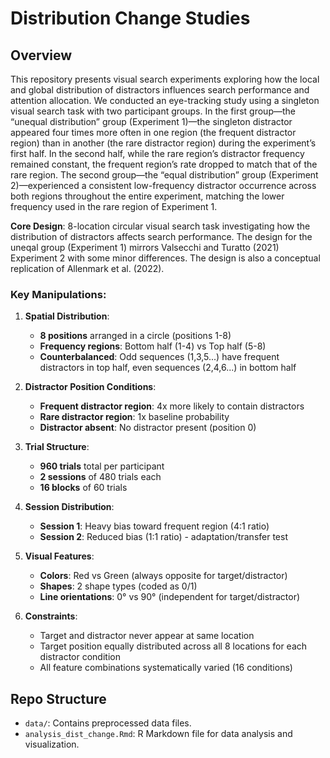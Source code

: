 # Distribution Change Studies

## Overview

This repository presents visual search experiments exploring how the local and global distribution of distractors influences search performance and attention allocation. We conducted an eye-tracking study using a singleton visual search task with two participant groups. In the first group—the “unequal distribution” group (Experiment 1)—the singleton distractor appeared four times more often in one region (the frequent distractor region) than in another (the rare distractor region) during the experiment’s first half. In the second half, while the rare region’s distractor frequency remained constant, the frequent region’s rate dropped to match that of the rare region. The second group—the “equal distribution” group (Experiment 2)—experienced a consistent low-frequency distractor occurrence across both regions throughout the entire experiment, matching the lower frequency used in the rare region of Experiment 1.

**Core Design**: 8-location circular visual search task investigating how the distribution of distractors affects search performance. The design for the uneqal group (Experiment 1) mirrors Valsecchi and Turatto (2021) Experiment 2 with some minor differences. The design is also a conceptual replication of Allenmark et al. (2022). 

### Key Manipulations:

1. **Spatial Distribution**:
   - **8 positions** arranged in a circle (positions 1-8)
   - **Frequency regions**: Bottom half (1-4) vs Top half (5-8)
   - **Counterbalanced**: Odd sequences (1,3,5...) have frequent distractors in top half, even sequences (2,4,6...) in bottom half

2. **Distractor Position Conditions**:
   - **Frequent distractor region**: 4x more likely to contain distractors
   - **Rare distractor region**: 1x baseline probability
   - **Distractor absent**: No distractor present (position 0)

3. **Trial Structure**:
   - **960 trials** total per participant
   - **2 sessions** of 480 trials each
   - **16 blocks** of 60 trials

4. **Session Distribution**:
   - **Session 1**: Heavy bias toward frequent region (4:1 ratio)
   - **Session 2**: Reduced bias (1:1 ratio) - adaptation/transfer test

5. **Visual Features**:
   - **Colors**: Red vs Green (always opposite for target/distractor)
   - **Shapes**: 2 shape types (coded as 0/1)
   - **Line orientations**: 0° vs 90° (independent for target/distractor)

6. **Constraints**:
   - Target and distractor never appear at same location
   - Target position equally distributed across all 8 locations for each distractor condition
   - All feature combinations systematically varied (16 conditions)

## Repo Structure

- `data/`: Contains preprocessed data files.
- `analysis_dist_change.Rmd`: R Markdown file for data analysis and visualization.

